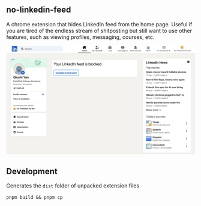 ## no-linkedin-feed

A chrome extension that hides LinkedIn feed from the home page. Useful if you
are tired of the endless stream of shitposting but still want to use other
features, such as viewing profiles, messaging, courses, etc.

![custom linkedin screen](./screen.jpg)

## Development

Generates the `dist` folder of unpacked extension files

```
pnpm build && pnpm cp
```
